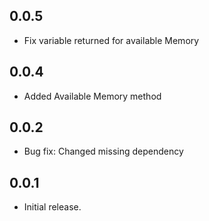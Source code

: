 ## 0.0.5

* Fix variable returned for available Memory

## 0.0.4

* Added Available Memory method

## 0.0.2

* Bug fix: Changed missing dependency

## 0.0.1

* Initial release.